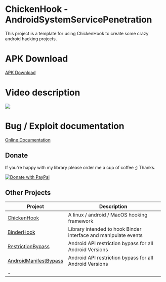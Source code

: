 # ChickenHook - AndroidSystemServicePenetration

This project is a template for using ChickenHook to create some crazy android hacking projects.

# APK Download

[APK Download](https://github.com/ChickenHook/AndroidSystemServicePenetration/releases/download/1.0/ParcelOOMBug.apk)

# Video description

[![](http://img.youtube.com/vi/-_be1LBz7eA/0.jpg)](http://www.youtube.com/watch?v=-_be1LBz7eA "Description video")

# Bug / Exploit documentation


[Online Documentation](https://androidreverse.wordpress.com/2022/10/19/parcel-java-oom-exploit/?preview_id=309&preview_nonce=a3138eeb6f&preview=true)

## Donate

If you're happy with my library please order me a cup of coffee ;) Thanks.

[![Donate with PayPal](https://raw.githubusercontent.com/stefan-niedermann/paypal-donate-button/master/paypal-donate-button.png)](https://www.paypal.com/cgi-bin/webscr?cmd=_s-xclick&hosted_button_id=8UH5MBVYM3J36)


## Other Projects

| Project | Description |
|---------|-------------|
| [ChickenHook](https://github.com/ChickenHook/ChickenHook) | A linux / android / MacOS hooking framework  |
| [BinderHook](https://github.com/ChickenHook/BinderHook) | Library intended to hook Binder interface and manipulate events |
| [RestrictionBypass](https://github.com/ChickenHook/RestrictionBypass) |  Android API restriction bypass for all Android Versions |
| [AndroidManifestBypass](https://github.com/ChickenHook/AndroidManifestBypass) |  Android API restriction bypass for all Android Versions |
| .. | |